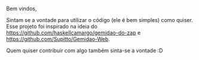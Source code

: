 Bem vindos,

Sintam se a vontade para utilizar o código (ele é bem simples) como quiser. Esse projeto foi inspirado na ideia do https://github.com/haskellcamargo/gemidao-do-zap  e https://github.com/Supitto/Gemidao-Web.

Quem quiser contribuir com algo também sinta-se a vontade :D
